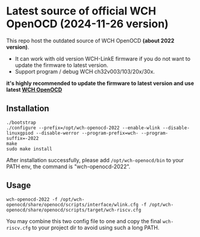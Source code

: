 # Latest source of official WCH OpenOCD (2024-11-26 version)

This repo host the outdated source of WCH OpenOCD **(about 2022 version)**.

- It can work with old version WCH-LinkE firmware if you do not want to update the firmware to latest version.
- Support program / debug WCH ch32v003/103/20x/30x.

**it's highly recommended to update the firmware to latest version and use latest [WCH OpenOCD](https://github.com/cjacker/wch-openocd)**

## Installation

```
./bootstrap
./configure --prefix=/opt/wch-openocd-2022 --enable-wlink --disable-linuxgpiod --disable-werror --program-prefix=wch- --program-suffix=-2022
make
sudo make install
```

After installation successfully, please add `/opt/wch-openocd/bin` to your PATH env, the command is "wch-openocd-2022".

## Usage

```
wch-openocd-2022 -f /opt/wch-openocd/share/openocd/scripts/interface/wlink.cfg -f /opt/wch-openocd/share/openocd/scripts/target/wch-riscv.cfg

```

You may combine this two config file to one and copy the final `wch-riscv.cfg` to your project dir to avoid using such a long PATH.

